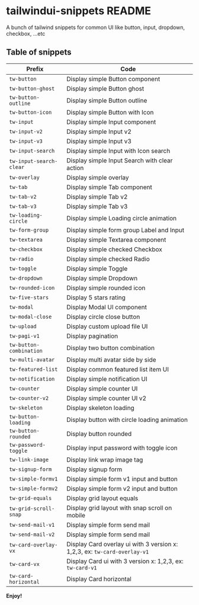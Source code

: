 # tailwindui-snippets README

A bunch of tailwind snippets for common UI like button, input, dropdown, checkbox, ...etc

## Table of snippets

| Prefix                  | Code                                                                      |
| ----------------------- | ------------------------------------------------------------------------- |
| `tw-button`             | Display simple Button component                                           |
| `tw-button-ghost`       | Display simple Button ghost                                               |
| `tw-button-outline`     | Display simple Button outline                                             |
| `tw-button-icon`        | Display simple Button with Icon                                           |
| `tw-input`              | Display simple Input component                                            |
| `tw-input-v2`           | Display simple Input v2                                                   |
| `tw-input-v3`           | Display simple Input v3                                                   |
| `tw-input-search`       | Display simple Input with Icon search                                     |
| `tw-input-search-clear` | Display simple Input Search with clear action                             |
| `tw-overlay`            | Display simple overlay                                                    |
| `tw-tab`                | Display simple Tab component                                              |
| `tw-tab-v2`             | Display simple Tab v2                                                     |
| `tw-tab-v3`             | Display simple Tab v3                                                     |
| `tw-loading-circle`     | Display simple Loading circle animation                                   |
| `tw-form-group`         | Display simple form group Label and Input                                 |
| `tw-textarea`           | Display simple Textarea component                                         |
| `tw-checkbox`           | Display simple checked Checkbox                                           |
| `tw-radio`              | Display simple checked Radio                                              |
| `tw-toggle`             | Display simple Toggle                                                     |
| `tw-dropdown`           | Display simple Dropdown                                                   |
| `tw-rounded-icon`       | Display simple rounded icon                                               |
| `tw-five-stars`         | Display 5 stars rating                                                    |
| `tw-modal`              | Display Modal UI component                                                |
| `tw-modal-close`        | Display circle close button                                               |
| `tw-upload`             | Display custom upload file UI                                             |
| `tw-pagi-v1`            | Display pagination                                                        |
| `tw-button-combination` | Display two button combination                                            |
| `tw-multi-avatar`       | Display multi avatar side by side                                         |
| `tw-featured-list`      | Display common featured list item UI                                      |
| `tw-notification`       | Display simple notification UI                                            |
| `tw-counter`            | Display simple counter UI                                                 |
| `tw-counter-v2`         | Display simple counter UI v2                                              |
| `tw-skeleton`           | Display skeleton loading                                                  |
| `tw-button-loading`     | Display button with circle loading animation                              |
| `tw-button-rounded`     | Display button rounded                                                    |
| `tw-password-toggle`    | Display input password with toggle icon                                   |
| `tw-link-image`         | Display link wrap image tag                                               |
| `tw-signup-form`        | Display signup form                                                       |
| `tw-simple-formv1`      | Display simple form v1 input and button                                   |
| `tw-simple-formv2`      | Display simple form v2 input and button                                   |
| `tw-grid-equals`        | Display grid layout equals                                                |
| `tw-grid-scroll-snap`   | Display grid layout with snap scroll on mobile                            |
| `tw-send-mail-v1`       | Display simple form send mail                                             |
| `tw-send-mail-v2`       | Display simple form send mail                                             |
| `tw-card-overlay-vx`    | Display Card overlay ui with 3 version x: 1,2,3, ex: `tw-card-overlay-v1` |
| `tw-card-vx`            | Display Card ui with 3 version x: 1,2,3, ex: `tw-card-v1`                 |
| `tw-card-horizontal`    | Display Card horizontal                                                   |

**Enjoy!**
